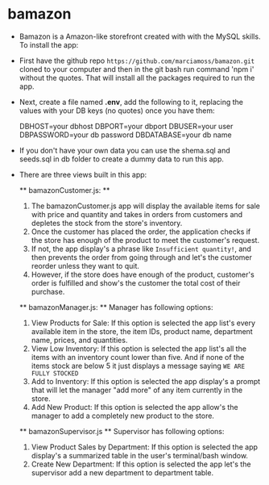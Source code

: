 # bamazon

* Bamazon is a Amazon-like storefront created with with the MySQL skills.
To install the app:
* First have the github repo `https://github.com/marciamoss/bamazon.git` cloned to your computer and then in the git    bash run command 'npm i' without the quotes. That will install all the packages required to run the app.
* Next, create a file named **.env**, add the following to it, replacing the values with your DB keys (no quotes)       once you have them:

    DBHOST=your dbhost 
    DBPORT=your dbport
    DBUSER=your user 
    DBPASSWORD=your db password
    DBDATABASE=your db name

* If you don't have your own data you can use the shema.sql and seeds.sql in db folder to create a dummy data to run    this app.

* There are three views built in this app:

    ** bamazonCustomer.js: **
    1. The bamazonCustomer.js app will display the available items for sale with price and quantity and takes in orders from customers and depletes the stock from the store's inventory. 
    2. Once the customer has placed the order, the application checks if the store has enough of the product to meet the customer's request.
    3. If not, the app display's a phrase like `Insufficient quantity!`, and then prevents the order from going through and let's the customer reorder unless they want to quit.
    4. However, if the store does have enough of the product, customer's order is fulfilled and show's the customer the total cost of their purchase.

    ** bamazonManager.js: **
    Manager has following options:
    1. View Products for Sale: If this option is selected the app list's every available item in the store, the item IDs, product name, department name, prices, and quantities.
    2. View Low Inventory: If this option is selected the app list's all the items with an inventory count lower than five. And if none of the items stock are below 5 it just displays a message saying `WE ARE FULLY STOCKED`
    3. Add to Inventory:  If this option is selected the app display's a prompt that will let the manager "add more" of any item currently in the store.
    4. Add New Product:  If this option is selected the app allow's the manager to add a completely new product to the store.

    ** bamazonSupervisor.js **
    Supervisor has following options:
    1. View Product Sales by Department: If this option is selected the app display's a summarized table in the user's  terminal/bash window.
    2. Create New Department: If this option is selected the app let's the supervisor add a new department to department table.

    
     